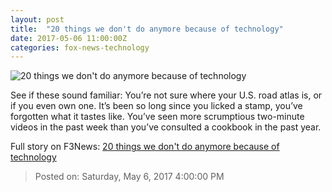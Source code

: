 ```yaml
---
layout: post
title:  "20 things we don't do anymore because of technology"
date: 2017-05-06 11:00:00Z
categories: fox-news-technology
---
```


![20 things we don't do anymore because of technology](http://a57.foxnews.com/images.foxnews.com/content/fox-news/tech/2017/05/06/20-things-dont-do-anymore-because-technology/_jcr_content/par/featured-media/media-0.img.jpg/0/0/1493820269018.jpg?ve=1)

See if these sound familiar: You’re not sure where your U.S. road atlas is, or if you even own one. It’s been so long since you licked a stamp, you’ve forgotten what it tastes like. You’ve seen more scrumptious two-minute videos in the past week than you’ve consulted a cookbook in the past year.


Full story on F3News: [20 things we don't do anymore because of technology](http://www.f3nws.com/n/juDjcC)

> Posted on: Saturday, May 6, 2017 4:00:00 PM
